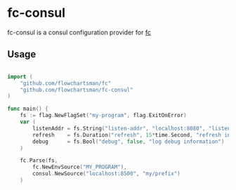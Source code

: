 # fc-consul

fc-consul is a consul configuration provider for [fc](https://github.com/flowchartsman/fc)

## Usage
```go

import (
    "github.com/flowchartsman/fc"
    "github.com/flowchartsman/fc-consul"
)

func main() {
	fs := flag.NewFlagSet("my-program", flag.ExitOnError)
	var (
		listenAddr = fs.String("listen-addr", "localhost:8080", "listen address")
		refresh    = fs.Duration("refresh", 15*time.Second, "refresh interval")
		debug      = fs.Bool("debug", false, "log debug information")
	)

    fc.Parse(fs,
        fc.NewEnvSource("MY_PROGRAM"),
        consul.NewSource("localhost:8500", "my/prefix")
    )
```
